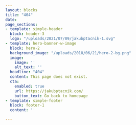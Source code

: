 ```yaml
---
layout: blocks
title: "404"
date: 
page_sections:
- template: simple-header
  block: header-3
  logo: "/uploads/2021/07/09/jakubptacnik-1.svg"
- template: hero-banner-w-image
  block: hero-2
  background_image: "/uploads/2018/06/21/hero-2-bg.png"
  image:
    image: ''
    alt_text: ''
  headline: "404"
  content: This page does not exist.
  cta:
    enabled: true
    url: https://jakubptacnik.com/
    button_text: Go back to homepage
- template: simple-footer
  block: footer-1
  content: ''

---
```

